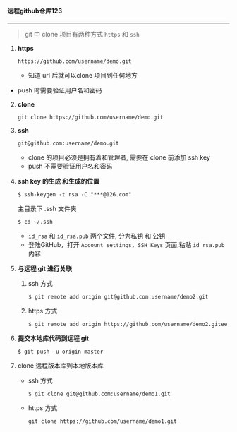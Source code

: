 #### 远程github仓库123

---

> git 中 clone 项目有两种方式 `https` 和 `ssh`

1. **https**

    ```
    https://github.com/username/demo.git
    ```

    - 知道 url 后就可以clone 项目到任何地方
- push 时需要验证用户名和密码
    
2. **clone**

    ```
    git clone https://github.com/username/demo.git
    ```

3. **ssh**

    ```
    git@github.com:username/demo.git
    ```

    - clone 的项目必须是拥有着和管理者, 需要在 clone 前添加 ssh key
    - push 不需要验证用户名和密码

4. **ssh key 的生成 和生成的位置**

    ```
    $ ssh-keygen -t rsa -C "***@126.com"
    ```

    主目录下 .ssh 文件夹

    ```
    $ cd ~/.ssh
    ```

    - `id_rsa` 和 `id_rsa.pub` 两个文件, 分为私钥 和 公钥
    - 登陆GitHub，打开 `Account settings`，`SSH Keys` 页面,粘贴 `id_rsa.pub` 内容

5. **与远程 git 进行关联**

    1. ssh 方式

        ```
        $ git remote add origin git@github.com:username/demo2.git
        ```

    2. https 方式

        ```
        $ git remote add origin https://github.com/username/demo2.gitee
        ```

6. **提交本地库代码到远程 git**

    ```
    $ git push -u origin master
    ```

7. clone 远程版本库到本地版本库

    - ssh 方式

        ```
        $ git clone git@github.com:username/demo1.git
        ```

    - https 方式

        ```
        git clone https://github.com/username/demo1.git
        ```

        
